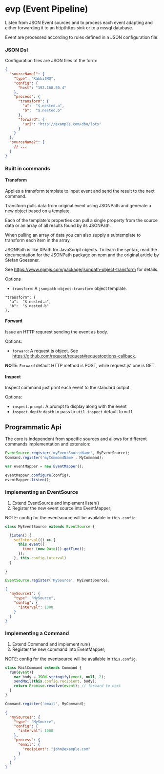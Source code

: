 # evp (Event Pipeline)

Listen from JSON Event sources and to process each event
adapting and either forwarding it to an http/https sink or to a mssql database.

Event are processed according to rules defined in a JSON configuration file.

### JSON Dsl

Configuration files are JSON files of the form:

``` json
{
  "sourceName1": {
    "type": "RabbitMQ",
    "config": {
      "host": "192.168.50.4"
    },
    "process": {
      "transform": {
        "a":  "$.nested.a",
        "b":  "$.nested.b"
      },
      "forward": {
        "uri": "http://example.com/dbo/lots"
      }
    }
  },
  "sourceName2": {
    // ...
  }
}
```

### Built in commands

#### Transform

Applies a transform template to input event and send the result to the next command.

Transform pulls data from original event using JSONPath and generate a new object based on a template.

Each of the template's properties can pull a single property from the source data or an array of all results found by its JSONPath.

When pulling an array of data you can also supply a subtemplate to transform each item in the array.

JSONPath is like XPath for JavaScript objects. To learn the syntax, read the documentation for the JSONPath package on npm and the original article by Stefan Goessner.

See https://www.npmjs.com/package/jsonpath-object-transform for details.

Options

- `transform`: A `jsonpath-object-transform` object template.

```
"transform": {
  "a":  "$.nested.a",
  "b":  "$.nested.b"
},
```

#### Forward

Issue an HTTP requrest sending the event as body.

Options:

- `forward`: A request js object. See https://github.com/request/request#requestoptions-callback.

**NOTE**: `Forward` default HTTP method is POST, while request.js' one is GET.

#### Inspect

Inspect command just print each event to the standard output

Options:

- `inspect.prompt`: A prompt to display along with the event
- `inspect.depth`: `depth` to pass to `util.inspect` default to `null`

## Programmatic Api

The core is independent from specific sources and allows for different
commands implementation and extension:

``` js
EventSource.register('myEventSourceName', MyEventSource);
Command.register('myCommandName', MyCommand);

var eventMapper = new EventMapper();

eventMapper.configure(config);
eventMapper.listen();
```

### Implementing an EventSource

1. Extend EventSource and implement listen()
2. Register the new event source into EventMapper;

NOTE: config for the eventsource will be available in `this.config`.

``` js
class MyEventSource extends EventSource {

  listen() {
    setInterval(() => {
      this.event({
        time: (new Date()).getTime();
      });
    }, this.config.interval)
  }

}

EventSource.register('MySource', MyEventSource);
```

``` json
{
  "mySource1": {
    "type": "MySource",
    "config": {
      "interval": 1000
    }
  }
}
```

### Implementing a Command

1. Extend Command and implement run()
2. Register the new command into EventMapper;

NOTE: config for the eventsource will be available in `this.config`.

``` js
class MailCommand extends Command {
  run(event){
    var body = JSON.stringify(event, null, 2);
    sendMail(this.config.recipient, body);
    return Promise.resolve(event); // forward to next
  }
}

Command.register('email', MyCommand);
```

``` json
{
  "mySource1": {
    "type": "MySource",
    "config": {
      "interval": 1000
    },
    "process": {
      "email": {
        "recipient": "john@example.com"
      }
    }
  }
}
```
